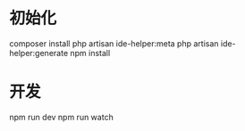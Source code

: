 # 初始化
composer install
php artisan ide-helper:meta
php artisan ide-helper:generate
npm install
# 开发
npm run dev
npm run watch